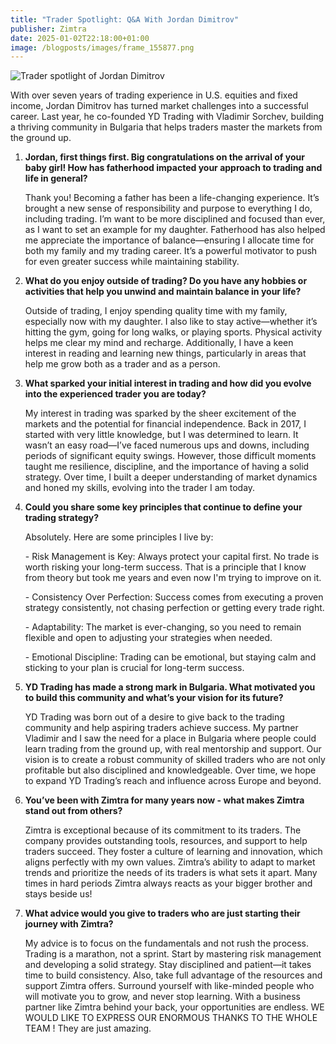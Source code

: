 ```yaml
---
title: "Trader Spotlight: Q&A With Jordan Dimitrov"
publisher: Zimtra
date: 2025-01-02T22:18:00+01:00
image: /blogposts/images/frame_155877.png
---
```

![Trader spotlight of Jordan Dimitrov](/blogposts/images/frame_155877.png "Trader Spotlight: Meet Jordan Dimitrov")

With over seven years of trading experience in U.S. equities and fixed income, Jordan Dimitrov has turned market challenges into a successful career. Last year, he co-founded YD Trading with Vladimir Sorchev, building a thriving community in Bulgaria that helps traders master the markets from the ground up.



1. **Jordan, first things first. Big congratulations on the arrival of your baby girl! How has fatherhood impacted your approach to trading and life in general?**

   Thank you! Becoming a father has been a life-changing experience. It’s brought a new sense of responsibility and purpose to everything I do, including trading. I’m want to be more disciplined and focused than ever, as I want to set an example for my daughter. Fatherhood has also helped me appreciate the importance of balance—ensuring I allocate time for both my family and my trading career. It’s a powerful motivator to push for even greater success while maintaining stability.


2. **What do you enjoy outside of trading? Do you have any hobbies or activities that help you unwind and maintain balance in your life?**

   Outside of trading, I enjoy spending quality time with my family, especially now with my daughter. I also like to stay active—whether it’s hitting the gym, going for long walks, or playing sports. Physical activity helps me clear my mind and recharge. Additionally, I have a keen interest in reading and learning new things, particularly in areas that help me grow both as a trader and as a person.


3. **What sparked your initial interest in trading and how did you evolve into the experienced trader you are today?**

   My interest in trading was sparked by the sheer excitement of the markets and the potential for financial independence. Back in 2017, I started with very little knowledge, but I was determined to learn. It wasn’t an easy road—I’ve faced numerous ups and downs, including periods of significant equity swings. However, those difficult moments taught me resilience, discipline, and the importance of having a solid strategy. Over time, I built a deeper understanding of market dynamics and honed my skills, evolving into the trader I am today.


4. **Could you share some key principles that continue to define your trading strategy?**

   Absolutely. Here are some principles I live by:

   \-  Risk Management is Key: Always protect your capital first. No trade is worth risking your long-term success. That is a principle that I know from theory but took me years and even now I'm trying to improve on it.

   \- Consistency Over Perfection: Success comes from executing a proven strategy consistently, not chasing perfection or getting every trade right.

   \- Adaptability: The market is ever-changing, so you need to remain flexible and open to adjusting your strategies when needed.

   \- Emotional Discipline: Trading can be emotional, but staying calm and sticking to your plan is crucial for long-term success.


5. **YD Trading has made a strong mark in Bulgaria. What motivated you to build this community and what’s your vision for its future?**

   YD Trading was born out of a desire to give back to the trading community and help aspiring traders achieve success. My partner Vladimir and I saw the need for a place in Bulgaria where people could learn trading from the ground up, with real mentorship and support. Our vision is to create a robust community of skilled traders who are not only profitable but also disciplined and knowledgeable. Over time, we hope to expand YD Trading’s reach and influence across Europe and beyond.
6. **You’ve been with Zimtra for many years now - what makes Zimtra stand out from others?**

   Zimtra is exceptional because of its commitment to its traders. The company provides outstanding tools, resources, and support to help traders succeed. They foster a culture of learning and innovation, which aligns perfectly with my own values. Zimtra’s ability to adapt to market trends and prioritize the needs of its traders is what sets it apart. Many times in hard periods Zimtra always reacts as your bigger brother and stays beside us!
7. **What advice would you give to traders who are just starting their journey with Zimtra?**

   My advice is to focus on the fundamentals and not rush the process. Trading is a marathon, not a sprint. Start by mastering risk management and developing a solid strategy. Stay disciplined and patient—it takes time to build consistency. Also, take full advantage of the resources and support Zimtra offers. Surround yourself with like-minded people who will motivate you to grow, and never stop learning. With a business partner like Zimtra behind your back, your opportunities are endless. WE WOULD LIKE TO EXPRESS OUR ENORMOUS THANKS TO THE WHOLE TEAM ! They are just amazing.
